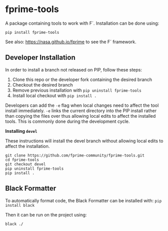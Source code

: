 # fprime-tools

A package containing tools to work with F´. Installation can be done using:

```
pip install fprime-tools
```

See also: https://nasa.github.io/fprime to see the F´ framework.

## Developer Installation

In order to install a branch not released on PIP, follow these steps:

1. Clone this repo or the developer fork containing the desired branch
2. Checkout the desired branch
3. Remove previous installation with `pip uninstall fprime-tools`
4. Install local checkout with `pip install .`

Developers can add the `-e` flag when local changes need to affect the tool install immediately.  `-e` links the current directory into the PIP
install rather than copying the files over thus allowing local edits to affect the installed tools. This is commonly done during the development cycle.

**Installing `devel`**

These instructions will install the devel branch without allowing local edits to affect the installation.

```
git clone https://github.com/fprime-community/fprime-tools.git
cd fprime-tools
git checkout devel
pip uninstall fprime-tools
pip install .
```


## Black Formatter

To automatically format code, the Black Formatter can be installed with:
```pip install black```

Then it can be run on the project using:
```
black ./
```

